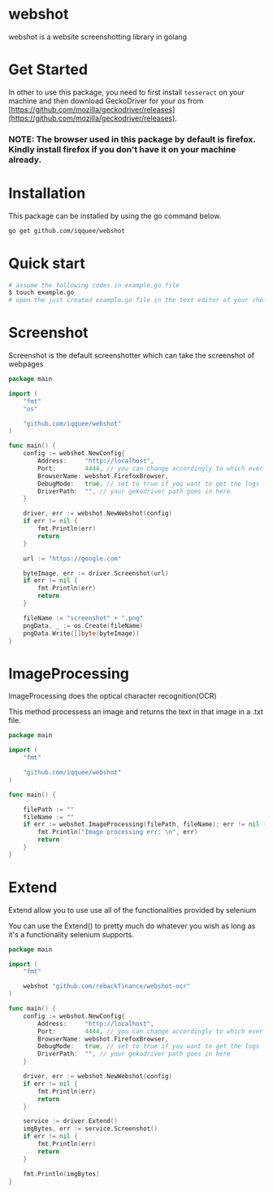 # webshot
webshot is a website screenshotting library in golang

# Get Started
In other to use this package, you need to first install `tesseract` on your machine and then download GeckoDriver for your os from [https://github.com/mozilla/geckodriver/releases](https://github.com/mozilla/geckodriver/releases).

### NOTE: The browser used in this package by default is firefox. Kindly install firefox if you don't have it on your machine already.
# Installation
This package can be installed by using the go command below.
```sh
go get github.com/iqquee/webshot
```
# Quick start
```sh
# assume the following codes in example.go file
$ touch example.go
# open the just created example.go file in the text editor of your choice
```

# Screenshot
Screenshot is the default screenshotter which can take the screenshot of webpages

```go
package main

import (
	"fmt"
	"os"

	"github.com/iqquee/webshot"
)

func main() {
	config := webshot.NewConfig{
		Address:     "http://localhost",
		Port:        4444, // you can change accordingly to which ever port you wish
		BrowserName: webshot.FirefoxBrowser,
		DebugMode:   true, // set to true if you want to get the logs
		DriverPath:  "", // your gekodriver path goes in here
	}

	driver, err := webshot.NewWebshot(config)
	if err != nil {
		fmt.Println(err)
		return
	}

	url := "https://google.com"

	byteImage, err := driver.Screenshot(url)
	if err != nil {
		fmt.Println(err)
		return
	}

	fileName := "screenshot" + ".png"
	pngData, _ := os.Create(fileName)
	pngData.Write([]byte(byteImage))
}
```


# ImageProcessing
ImageProcessing does the optical character recognition(OCR)

This method processess an image and returns the text in that image in a .txt file.

```go
package main

import (
	"fmt"

	"github.com/iqquee/webshot"
)

func main() {

    filePath := ""
    fileName := ""
	if err := webshot.ImageProcessing(filePath, fileName); err != nil {
		fmt.Println("Image processing err: \n", err)
		return
	}
}
```

# Extend
Extend allow you to use use all of the functionalities provided by selenium


You can use the Extend() to pretty much do whatever you wish as long as it's a functionality selenium supports. 
```go
package main

import (
	"fmt"

	webshot "github.com/rebackfinance/webshot-ocr"
)

func main() {
    config := webshot.NewConfig{
		Address:     "http://localhost",
		Port:        4444, // you can change accordingly to which ever port you wish
		BrowserName: webshot.FirefoxBrowser,
		DebugMode:   true, // set to true if you want to get the logs
		DriverPath:  "", // your gekodriver path goes in here
	}

	driver, err := webshot.NewWebshot(config)
	if err != nil {
		fmt.Println(err)
		return
	}

	service := driver.Extend()
	imgBytes, err := service.Screenshot()
	if err != nil {
		fmt.Println(err)
		return
	}

	fmt.Println(imgBytes)
}
```